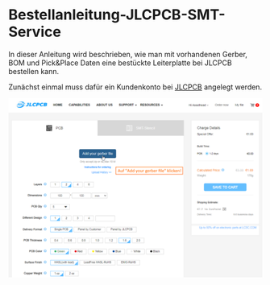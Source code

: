 # Bestellanleitung-JLCPCB-SMT-Service
In dieser Anleitung wird beschrieben, wie man mit vorhandenen Gerber, BOM und Pick&amp;Place Daten eine bestückte Leiterplatte bei JLCPCB bestellen kann.

Zunächst einmal muss dafür ein Kundenkonto bei [JLCPCB](https://jlcpcb.com) angelegt werden.

![01.png](https://github.com/Asselhead/Bestellanleitung-JLCPCB-SMT-Service/blob/master/Screenshots/01.png)
